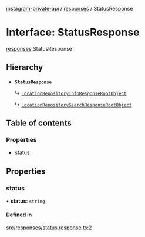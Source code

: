 [instagram-private-api](../../README.md) / [responses](../../modules/responses.md) / StatusResponse

# Interface: StatusResponse

[responses](../../modules/responses.md).StatusResponse

## Hierarchy

- **`StatusResponse`**

  ↳ [`LocationRepositoryInfoResponseRootObject`](LocationRepositoryInfoResponseRootObject.md)

  ↳ [`LocationRepositorySearchResponseRootObject`](LocationRepositorySearchResponseRootObject.md)

## Table of contents

### Properties

- [status](StatusResponse.md#status)

## Properties

### status

• **status**: `string`

#### Defined in

[src/responses/status.response.ts:2](https://github.com/Nerixyz/instagram-private-api/blob/b3351b9/src/responses/status.response.ts#L2)
